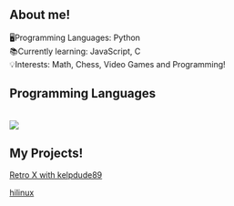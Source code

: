 ## About me!
🖥️Programming Languages: Python
<br/>
📚Currently learning: JavaScript, C
<br/>
💡Interests: Math, Chess, Video Games and Programming!


## Programming Languages

<br/>
<a href="https://github.com/HiPapr">
  <img align="center" src="https://github-readme-stats.vercel.app/api/top-langs/?username=HiPap&theme=cobalt" />
</a>

## My Projects!
<a href="https://github.com/HiPap/retro-x-webhookspammer">Retro X with kelpdude89</a>

<a href="https://github.com/HiPap/hilinux">hilinux</a>
 
<br/>
